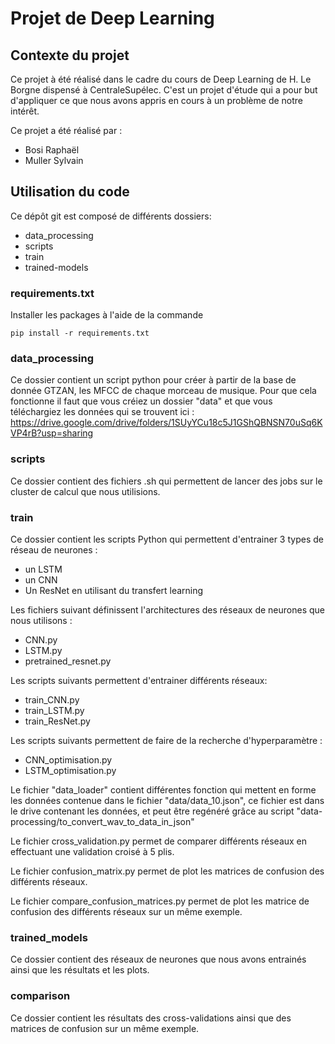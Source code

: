 # Projet de Deep Learning

## Contexte du projet

Ce projet à été réalisé dans le cadre du cours de Deep Learning de H. Le Borgne dispensé à CentraleSupélec.
C'est un projet d'étude qui a pour but d'appliquer ce que nous avons appris en cours à un problème de notre intérêt.

Ce projet a été réalisé par :

- Bosi Raphaël
- Muller Sylvain

## Utilisation du code

Ce dépôt git est composé de différents dossiers:

- data_processing
- scripts
- train
- trained-models

### requirements.txt

Installer les packages à l'aide de la commande

<code>pip install -r requirements.txt</code>

### data_processing

Ce dossier contient un script python pour créer à partir de la base de donnée GTZAN, les MFCC de chaque morceau de musique.
Pour que cela fonctionne il faut que vous créiez un dossier "data" et que vous téléchargiez les données qui se trouvent ici : https://drive.google.com/drive/folders/1SUyYCu18c5J1GShQBNSN70uSq6KVP4rB?usp=sharing

### scripts

Ce dossier contient des fichiers .sh qui permettent de lancer des jobs sur le cluster de calcul que nous utilisions.

### train

Ce dossier contient les scripts Python qui permettent d'entrainer 3 types de réseau de neurones :

- un LSTM
- un CNN
- Un ResNet en utilisant du transfert learning

Les fichiers suivant définissent l'architectures des réseaux de neurones que nous utilisons :

- CNN.py
- LSTM.py
- pretrained_resnet.py

Les scripts suivants permettent d'entrainer différents réseaux:

- train_CNN.py
- train_LSTM.py
- train_ResNet.py

Les scripts suivants permettent de faire de la recherche d'hyperparamètre :

- CNN_optimisation.py
- LSTM_optimisation.py

Le fichier "data_loader" contient différentes fonction qui mettent en forme les données contenue dans le fichier "data/data_10.json", ce fichier est dans le drive contenant les données, et peut être regénéré grâce au script "data-processing/to_convert_wav_to_data_in_json"

Le fichier cross_validation.py permet de comparer différents réseaux en effectuant une validation croisé à 5 plis.

Le fichier confusion_matrix.py permet de plot les matrices de confusion des différents réseaux.

Le fichier compare_confusion_matrices.py permet de plot les matrice de confusion des différents réseaux sur un même exemple.

### trained_models

Ce dossier contient des réseaux de neurones que nous avons entrainés ainsi que les résultats et les plots.

### comparison

Ce dossier contient les résultats des cross-validations ainsi que des matrices de confusion sur un même exemple.
